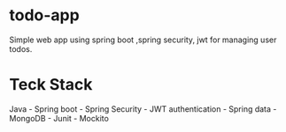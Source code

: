 # todo-app
Simple web app using spring boot ,spring security, jwt for managing user todos.

# Teck Stack
Java - Spring boot - Spring Security - JWT authentication - Spring data - MongoDB - Junit - Mockito
